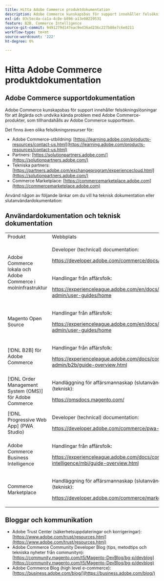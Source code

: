 ```yaml
---
title: Hitta Adobe Commerce produktdokumentation
description: Adobe Commerce kunskapsbas för support innehåller felsökningslösningar för att åtgärda och undvika kända problem med Adobe Commerce-produkter, som tillhandahålls av Adobe Commerce supportteam.
exl-id: 03c5ec4a-ca1a-4c8e-b896-a13e08229531
feature: B2B, Commerce Intelligence
source-git-commit: 9491279d147eac9ed36ad236c227b08e7c6e0211
workflow-type: tm+mt
source-wordcount: '222'
ht-degree: 0%

---
```


# Hitta Adobe Commerce produktdokumentation

## Adobe Commerce supportdokumentation

Adobe Commerce kunskapsbas för support innehåller felsökningslösningar för att åtgärda och undvika kända problem med Adobe Commerce-produkter, som tillhandahålls av Adobe Commerce supportteam.

Det finns även olika felsökningsresurser för:

* Adobe Commerce-utbildning: [https://learning.adobe.com/products-resources/contact-us.html](https://learning.adobe.com/products-resources/contact-us.html)
* Partners: [https://solutionpartners.adobe.com/](https://solutionpartners.adobe.com/)
* Tekniska partners: [https://partners.adobe.com/exchangeprogram/experiencecloud.html](https://solutionpartners.adobe.com/)
* Commerce Marketplace: [https://commercemarketplace.adobe.com](https://commercemarketplace.adobe.com)

Använd någon av följande länkar om du vill ha teknisk dokumentation eller slutanvändardokumentation:

## Användardokumentation och teknisk dokumentation

<table>
<tbody>
<tr>
<td>Produkt</td>
<td>Webbplats</td>
</tr>
<tr>
<td rowspan="2">Adobe Commerce lokala och
Adobe Commerce i molninfrastruktur</td>
<td>
<p>Developer (technical) documentation:</p>
<p><a href="https://developer.adobe.com/commerce/docs/">https://developer.adobe.com/commerce/docs/</a></p>
</td>
</tr>
<tr>
<td>
<p>Handlingar från affärsfolk:</p>
<p><a href="https://experienceleague.adobe.com/en/docs/commerce-admin/user-guides/home">https://experienceleague.adobe.com/en/docs/commerce-admin/user-guides/home</a></p>
</td>
</tr>
<tr>
<td>
<p>Magento Open Source</p>
<p> </p>
</td>
<td>
<p>Handlingar från affärsfolk:</p>
<p><a href="https://experienceleague.adobe.com/en/docs/commerce-admin/user-guides/home">https://experienceleague.adobe.com/en/docs/commerce-admin/user-guides/home</a></p>
</td>
</tr>
<tr>
<td>
<p>[!DNL B2B] för Adobe Commerce</p>
<p> </p>
</td>
<td>
<p>Handlingar från affärsfolk:</p>
<p><a href="https://experienceleague.adobe.com/docs/commerce-admin/b2b/guide-overview.html">https://experienceleague.adobe.com/docs/commerce-admin/b2b/guide-overview.html</a></p>
</td>
</tr>
<tr>
<td>[!DNL Order Management System (OMS)] för Adobe Commerce</td>
<td>
<p>Handläggning för affärsmannaskap (slutanvändare) och utvecklare (teknisk):</p>
<p><a href="https://omsdocs.magento.com/">https://omsdocs.magento.com/</a></p>
</td>
</tr>
<tr>
<td>[!DNL Progressive Web App] (PWA Studio)</td>
<td>
<p>Developer (technical) documentation:</p>
<p><a href="https://developer.adobe.com/commerce/pwa-studio/">https://developer.adobe.com/commerce/pwa-studio/</a></p>
</td>
</tr>
<tr>
<td>Adobe Commerce Business Intelligence</td>
<td>
<p>Handlingar från affärsfolk:</p>
<p><a href="https://experienceleague.adobe.com/docs/commerce-business-intelligence/mbi/guide-overview.html">https://experienceleague.adobe.com/docs/commerce-business-intelligence/mbi/guide-overview.html</a></p>
</td>
</tr>
<tr>
<td>Commerce Marketplace</td>
<td>
<p>Handläggning för affärsmannaskap (slutanvändare) och utvecklare (teknisk):</p>
<p><a href="https://developer.adobe.com/commerce/marketplace/guides/sellers/">https://developer.adobe.com/commerce/marketplace/guides/sellers/</a></p>
</td>
</tr>
</tbody>
</table>


## Bloggar och kommunikation

* Adobe Trust Center (säkerhetsuppdateringar och korrigeringar): [https://www.adobe.com/trust/resources.html](https://www.adobe.com/trust/resources.html)
* Adobe Commerce Community Developer Blog (tips, metodtips och tekniska nyheter från communityn): [https://community.magento.com/t5/Magento-DevBlog/bg-p/devblog](https://community.magento.com/t5/Magento-DevBlog/bg-p/devblog)
* Adobe Commerce Blog (high level e-commerce):[https://business.adobe.com/blog/](https://business.adobe.com/blog/)
